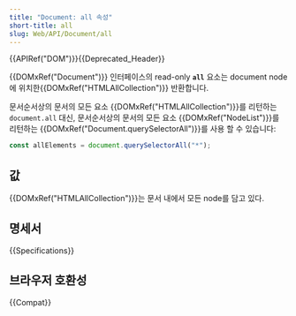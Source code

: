 ```yaml
---
title: "Document: all 속성"
short-title: all
slug: Web/API/Document/all
---
```


{{APIRef("DOM")}}{{Deprecated_Header}}

{{DOMxRef("Document")}} 인터페이스의 read-only **`all`** 요소는 document node에 위치한{{DOMxRef("HTMLAllCollection")}} 반환합니다.

문서순서상의 문서의 모든 요소 {{DOMxRef("HTMLAllCollection")}}를 리턴하는 `document.all` 대신, 문서순서상의 문서의 모든 요소 {{DOMxRef("NodeList")}}를 리턴하는 {{DOMxRef("Document.querySelectorAll")}}를 사용 할 수 있습니다:

```js
const allElements = document.querySelectorAll("*");
```

## 값

{{DOMxRef("HTMLAllCollection")}}는 문서 내에서 모든 node를 담고 있다.

## 명세서

{{Specifications}}

## 브라우저 호환성

{{Compat}}
